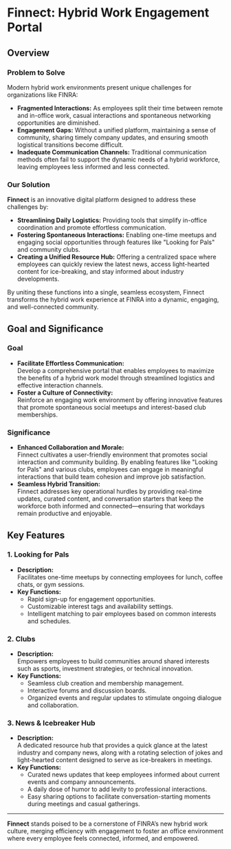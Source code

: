 # Finnect: Hybrid Work Engagement Portal

## Overview

### Problem to Solve
Modern hybrid work environments present unique challenges for organizations like FINRA:
- **Fragmented Interactions:** As employees split their time between remote and in-office work, casual interactions and spontaneous networking opportunities are diminished.
- **Engagement Gaps:** Without a unified platform, maintaining a sense of community, sharing timely company updates, and ensuring smooth logistical transitions become difficult.
- **Inadequate Communication Channels:** Traditional communication methods often fail to support the dynamic needs of a hybrid workforce, leaving employees less informed and less connected.

### Our Solution
**Finnect** is an innovative digital platform designed to address these challenges by:
- **Streamlining Daily Logistics:** Providing tools that simplify in-office coordination and promote effortless communication.
- **Fostering Spontaneous Interactions:** Enabling one-time meetups and engaging social opportunities through features like "Looking for Pals" and community clubs.
- **Creating a Unified Resource Hub:** Offering a centralized space where employees can quickly review the latest news, access light-hearted content for ice-breaking, and stay informed about industry developments.

By uniting these functions into a single, seamless ecosystem, Finnect transforms the hybrid work experience at FINRA into a dynamic, engaging, and well-connected community.

## Goal and Significance

### Goal
- **Facilitate Effortless Communication:**  
  Develop a comprehensive portal that enables employees to maximize the benefits of a hybrid work model through streamlined logistics and effective interaction channels.
- **Foster a Culture of Connectivity:**  
  Reinforce an engaging work environment by offering innovative features that promote spontaneous social meetups and interest-based club memberships.

### Significance
- **Enhanced Collaboration and Morale:**  
  Finnect cultivates a user-friendly environment that promotes social interaction and community building. By enabling features like "Looking for Pals" and various clubs, employees can engage in meaningful interactions that build team cohesion and improve job satisfaction.
- **Seamless Hybrid Transition:**  
  Finnect addresses key operational hurdles by providing real-time updates, curated content, and conversation starters that keep the workforce both informed and connected—ensuring that workdays remain productive and enjoyable.

## Key Features

### 1. Looking for Pals
- **Description:**  
  Facilitates one-time meetups by connecting employees for lunch, coffee chats, or gym sessions.
- **Key Functions:**  
  - Rapid sign-up for engagement opportunities.
  - Customizable interest tags and availability settings.
  - Intelligent matching to pair employees based on common interests and schedules.

### 2. Clubs
- **Description:**  
  Empowers employees to build communities around shared interests such as sports, investment strategies, or technical innovation.
- **Key Functions:**  
  - Seamless club creation and membership management.
  - Interactive forums and discussion boards.
  - Organized events and regular updates to stimulate ongoing dialogue and collaboration.

### 3. News & Icebreaker Hub
- **Description:**  
  A dedicated resource hub that provides a quick glance at the latest industry and company news, along with a rotating selection of jokes and light-hearted content designed to serve as ice-breakers in meetings.
- **Key Functions:**  
  - Curated news updates that keep employees informed about current events and company announcements.
  - A daily dose of humor to add levity to professional interactions.
  - Easy sharing options to facilitate conversation-starting moments during meetings and casual gatherings.

---

**Finnect** stands poised to be a cornerstone of FINRA’s new hybrid work culture, merging efficiency with engagement to foster an office environment where every employee feels connected, informed, and empowered.
